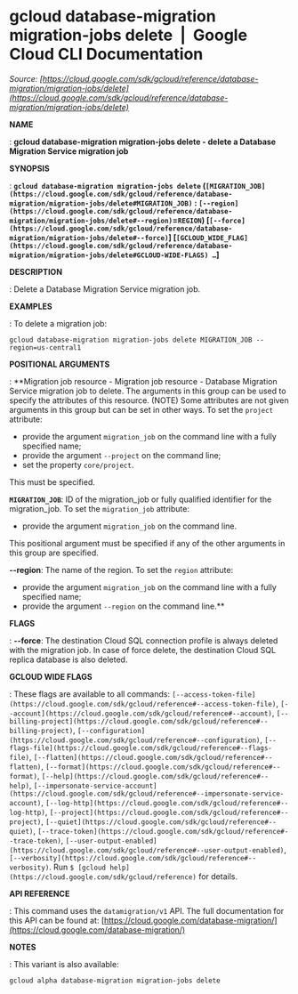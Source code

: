 # gcloud database-migration migration-jobs delete  |  Google Cloud CLI Documentation

*Source: [https://cloud.google.com/sdk/gcloud/reference/database-migration/migration-jobs/delete](https://cloud.google.com/sdk/gcloud/reference/database-migration/migration-jobs/delete)*

**NAME**

: **gcloud database-migration migration-jobs delete - delete a Database Migration Service migration job**

**SYNOPSIS**

: **`gcloud database-migration migration-jobs delete` (`[MIGRATION_JOB](https://cloud.google.com/sdk/gcloud/reference/database-migration/migration-jobs/delete#MIGRATION_JOB)` : `[--region](https://cloud.google.com/sdk/gcloud/reference/database-migration/migration-jobs/delete#--region)`=`REGION`) [`[--force](https://cloud.google.com/sdk/gcloud/reference/database-migration/migration-jobs/delete#--force)`] [`[GCLOUD_WIDE_FLAG](https://cloud.google.com/sdk/gcloud/reference/database-migration/migration-jobs/delete#GCLOUD-WIDE-FLAGS) …`]**

**DESCRIPTION**

: Delete a Database Migration Service migration job.

**EXAMPLES**

: To delete a migration job:

```
gcloud database-migration migration-jobs delete MIGRATION_JOB --region=us-central1
```

**POSITIONAL ARGUMENTS**

: **Migration job resource - Migration job resource - Database Migration Service
migration job to delete. The arguments in this group can be used to specify the
attributes of this resource. (NOTE) Some attributes are not given arguments in
this group but can be set in other ways.
To set the `project` attribute:

- provide the argument `migration_job` on the command line with a fully
specified name;
- provide the argument `--project` on the command line;
- set the property `core/project`.

This must be specified.

**`MIGRATION_JOB`**:
ID of the migration_job or fully qualified identifier for the migration_job.
To set the `migration_job` attribute:

- provide the argument `migration_job` on the command line.

This positional argument must be specified if any of the other arguments in this
group are specified.

**--region**:
The name of the region.
To set the `region` attribute:

- provide the argument `migration_job` on the command line with a fully
specified name;
- provide the argument `--region` on the command line.**

**FLAGS**

: **--force**:
The destination Cloud SQL connection profile is always deleted with the
migration job. In case of force delete, the destination Cloud SQL replica
database is also deleted.

**GCLOUD WIDE FLAGS**

: These flags are available to all commands: `[--access-token-file](https://cloud.google.com/sdk/gcloud/reference#--access-token-file)`,
`[--account](https://cloud.google.com/sdk/gcloud/reference#--account)`, `[--billing-project](https://cloud.google.com/sdk/gcloud/reference#--billing-project)`,
`[--configuration](https://cloud.google.com/sdk/gcloud/reference#--configuration)`,
`[--flags-file](https://cloud.google.com/sdk/gcloud/reference#--flags-file)`,
`[--flatten](https://cloud.google.com/sdk/gcloud/reference#--flatten)`, `[--format](https://cloud.google.com/sdk/gcloud/reference#--format)`, `[--help](https://cloud.google.com/sdk/gcloud/reference#--help)`, `[--impersonate-service-account](https://cloud.google.com/sdk/gcloud/reference#--impersonate-service-account)`,
`[--log-http](https://cloud.google.com/sdk/gcloud/reference#--log-http)`,
`[--project](https://cloud.google.com/sdk/gcloud/reference#--project)`, `[--quiet](https://cloud.google.com/sdk/gcloud/reference#--quiet)`, `[--trace-token](https://cloud.google.com/sdk/gcloud/reference#--trace-token)`, `[--user-output-enabled](https://cloud.google.com/sdk/gcloud/reference#--user-output-enabled)`,
`[--verbosity](https://cloud.google.com/sdk/gcloud/reference#--verbosity)`.
Run `$ [gcloud help](https://cloud.google.com/sdk/gcloud/reference)` for details.

**API REFERENCE**

: This command uses the `datamigration/v1` API. The full documentation
for this API can be found at: [https://cloud.google.com/database-migration/](https://cloud.google.com/database-migration/)

**NOTES**

: This variant is also available:

```
gcloud alpha database-migration migration-jobs delete
```